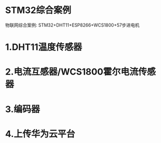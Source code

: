 # STM32综合案例
物联网综合案例: STM32+DHT11+ESP8266+WCS1800+57步进电机

# 1.DHT11温度传感器

# 2.电流互感器/WCS1800霍尔电流传感器

# 3.编码器

# 4.上传华为云平台
